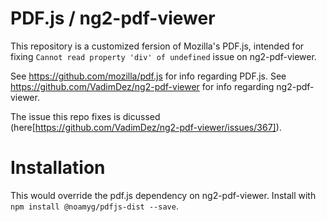 # PDF.js / ng2-pdf-viewer

This repository is a customized fersion of Mozilla's PDF.js, intended for fixing `Cannot read property 'div' of undefined` issue on ng2-pdf-viewer.

See https://github.com/mozilla/pdf.js for info regarding PDF.js.
See https://github.com/VadimDez/ng2-pdf-viewer for info regarding ng2-pdf-viewer.

The issue this repo fixes is dicussed (here[https://github.com/VadimDez/ng2-pdf-viewer/issues/367]).

# Installation

This would override the pdf.js dependency on ng2-pdf-viewer.
Install with `npm install @noamyg/pdfjs-dist --save`.